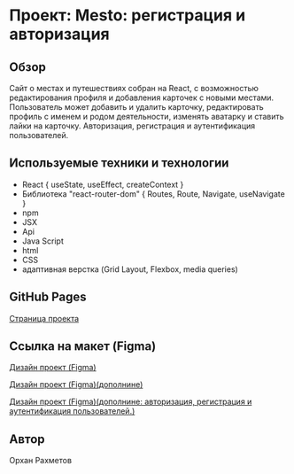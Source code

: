 # Проект:  Mesto: регистрация и авторизация

## Обзор
Сайт о меcтах и путешествиях собран на React, с возможностью редактирования профиля и добавления карточек с новыми местами. Пользователь может добавить и удалить карточку, редактировать профиль с именем и родом деятельности, изменять аватарку и ставить лайки на карточку. Авторизация, регистрация и аутентификация пользователей.

## Используемые техники и технологии
- React { useState, useEffect, createContext }
- Библиотека "react-router-dom" { Routes, Route, Navigate, useNavigate }
- npm 
- JSX
- Api
- Java Script
- html
- CSS
- адаптивная верстка (Grid Layout, Flexbox, media queries)

## GitHub Pages
<a href="https://orkhanrakhmetov.github.io/react-mesto-auth/">Страница проекта</a>

## Ссылка на макет (Figma)
<a href="https://www.figma.com/file/kRVLKwYG3d1HGLvh7JFWRT/JavaScript.-Sprint-6?node-id=0%3A1">Дизайн проект (Figma)</a>

<a href="https://www.figma.com/file/PSdQFRHoxXJFs2FH8IXViF/JavaScript.-Sprint-9?node-id=0%3A1">Дизайн проект (Figma)(дополнине)</a>

<a href="https://www.figma.com/file/5H3gsn5lIGPwzBPby9jAOo/Sprint-14-RU?node-id=0%3A1">Дизайн проект (Figma)(дополнине: авторизация, регистрация и аутентификация пользователей.)</a>

## Автор
Орхан Рахметов

